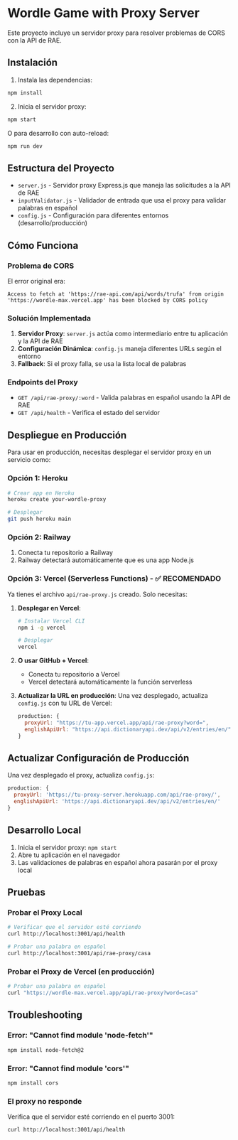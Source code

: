 # Wordle Game with Proxy Server

Este proyecto incluye un servidor proxy para resolver problemas de CORS con la API de RAE.

## Instalación

1. Instala las dependencias:

```bash
npm install
```

2. Inicia el servidor proxy:

```bash
npm start
```

O para desarrollo con auto-reload:

```bash
npm run dev
```

## Estructura del Proyecto

- `server.js` - Servidor proxy Express.js que maneja las solicitudes a la API de RAE
- `inputValidator.js` - Validador de entrada que usa el proxy para validar palabras en español
- `config.js` - Configuración para diferentes entornos (desarrollo/producción)

## Cómo Funciona

### Problema de CORS

El error original era:

```
Access to fetch at 'https://rae-api.com/api/words/trufa' from origin 'https://wordle-max.vercel.app' has been blocked by CORS policy
```

### Solución Implementada

1. **Servidor Proxy**: `server.js` actúa como intermediario entre tu aplicación y la API de RAE
2. **Configuración Dinámica**: `config.js` maneja diferentes URLs según el entorno
3. **Fallback**: Si el proxy falla, se usa la lista local de palabras

### Endpoints del Proxy

- `GET /api/rae-proxy/:word` - Valida palabras en español usando la API de RAE
- `GET /api/health` - Verifica el estado del servidor

## Despliegue en Producción

Para usar en producción, necesitas desplegar el servidor proxy en un servicio como:

### Opción 1: Heroku

```bash
# Crear app en Heroku
heroku create your-wordle-proxy

# Desplegar
git push heroku main
```

### Opción 2: Railway

1. Conecta tu repositorio a Railway
2. Railway detectará automáticamente que es una app Node.js

### Opción 3: Vercel (Serverless Functions) - ✅ RECOMENDADO

Ya tienes el archivo `api/rae-proxy.js` creado. Solo necesitas:

1. **Desplegar en Vercel**:

   ```bash
   # Instalar Vercel CLI
   npm i -g vercel

   # Desplegar
   vercel
   ```

2. **O usar GitHub + Vercel**:

   - Conecta tu repositorio a Vercel
   - Vercel detectará automáticamente la función serverless

3. **Actualizar la URL en producción**:
   Una vez desplegado, actualiza `config.js` con tu URL de Vercel:
   ```javascript
   production: {
     proxyUrl: "https://tu-app.vercel.app/api/rae-proxy?word=",
     englishApiUrl: "https://api.dictionaryapi.dev/api/v2/entries/en/"
   }
   ```

## Actualizar Configuración de Producción

Una vez desplegado el proxy, actualiza `config.js`:

```javascript
production: {
  proxyUrl: 'https://tu-proxy-server.herokuapp.com/api/rae-proxy/',
  englishApiUrl: 'https://api.dictionaryapi.dev/api/v2/entries/en/'
}
```

## Desarrollo Local

1. Inicia el servidor proxy: `npm start`
2. Abre tu aplicación en el navegador
3. Las validaciones de palabras en español ahora pasarán por el proxy local

## Pruebas

### Probar el Proxy Local

```bash
# Verificar que el servidor esté corriendo
curl http://localhost:3001/api/health

# Probar una palabra en español
curl http://localhost:3001/api/rae-proxy/casa
```

### Probar el Proxy de Vercel (en producción)

```bash
# Probar una palabra en español
curl "https://wordle-max.vercel.app/api/rae-proxy?word=casa"
```

## Troubleshooting

### Error: "Cannot find module 'node-fetch'"

```bash
npm install node-fetch@2
```

### Error: "Cannot find module 'cors'"

```bash
npm install cors
```

### El proxy no responde

Verifica que el servidor esté corriendo en el puerto 3001:

```bash
curl http://localhost:3001/api/health
```
